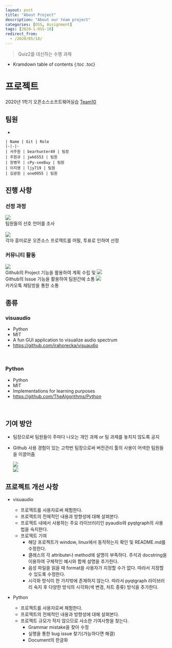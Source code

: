 ```yaml
---
layout: post
title: "About Project"
description: "About our team project"
categories: [OSS, Assignment]
tags: [2020-1-OSS-10]
redirect_from:
  - /2020/05/18/
---
```


> Quiz2를 대신하는 수행 과제

* Kramdown table of contents
{:toc .toc}

# 프로젝트

2020년 1학기 오픈소스소프트웨어실습 [Team10](https://github.com/20-1-SKKU-OSS/2020-1-OSS-10)

## 팀원

* 

    | Name | Git | Role
    |-|-|-
    | 서주원 | bearhunter49 | 팀장
    | 주원규 | jwk6553 | 팀원
    | 장병우 | cPy-seeBuy | 팀원
    | 이지영 | ljy719 | 팀원
    | 김광원 | one0955 | 팀원


## 진행 사항

### 선정 과정

  <img src="/assets/images/screenshots/process1.png" />
  <br>
  팀원들의 선호 언어를 조사
  <br>
  <br>
  <img src="/assets/images/screenshots/process2.png" />
  <br>
  각자 흥미로운 오픈소스 프로젝트를 어필, 투표로 인하여 선정
  
### 커뮤니티 활동

  <img src="/assets/images/screenshots/project1.png" />
  <br>
  Github의 Project 기능을 활용하여 계획 수립 및 

  <img src="/assets/images/screenshots/issue1.png" />
  <br>
  Github의 Issue 기능을 활용하여 팀원간에 소통
  
  <img src="/assets/images/screenshots/act3.png" />
  <br>
  카카오톡 채팅방을 통한 소통

## 종류

### visuaudio
* Python
* MIT
* A fun GUI application to visualize audio spectrum
* https://github.com/irahorecka/visuaudio
<br>

### Python
* Python
* MIT
* Implementations for learning purposes
* https://github.com/TheAlgorithms/Python
<br>

## 기여 방안

* 팀장으로써 팀원들이 주마다 나오는 개인 과제 or 팀 과제를 놓치지 않도록 공지

* Github 사용 경험이 있는 고학번 팀장으로써 버전관리 툴의 사용이 어색한 팀원들을 이끌어줌

  <img src="/assets/images/screenshots/act1.png" />
  <br>
  <img src="/assets/images/screenshots/act2.png" />
  <br>

## 프로젝트 개선 사항

* visuaudio
  - 프로젝트를 사용자로써 체험한다.
  - 프로젝트의 전체적인 내용과 방향성에 대해 살펴본다.
  - 프로젝트 내에서 사용하는 주요 라이브러리인 pyaudio와 pyqtgraph의 사용법을 숙지한다.
  - 프로젝트 기여
    - 해당 프로젝트가 window, linux에서 동작하는지 확인 및 README.md를 수정한다.
    - 클래스의 각 attribute나 method에 설명이 부족하다. 주석과 docstring을 이용하여 구체적인 예시와 함께 설명을 추가한다.
    - 음성 파일을 읽을 때 format을 사용자가 지정할 수가 없다. 따라서 지정할 수 있도록 수정한다.
    - 시각화 방식이 한 가지밖에 존재하지 않는다. 따라서 pyqtgraph 라이브러리 숙지 후 다양한 방식의 시각화(색 변경, 차트 종류) 방식을 추가한다.


* Python
  - 프로젝트를 사용자로써 체험한다.
  - 프로젝트의 전체적인 내용과 방향성에 대해 살펴본다.
  - 프로젝트 규모가 작지 않으므로 사소한 기여사항을 찾는다.
    - Grammar mistake을 찾아 수정
    - 실행을 통한 bug issue 찾기(가능하다면 해결)
    - Document의 한글화








